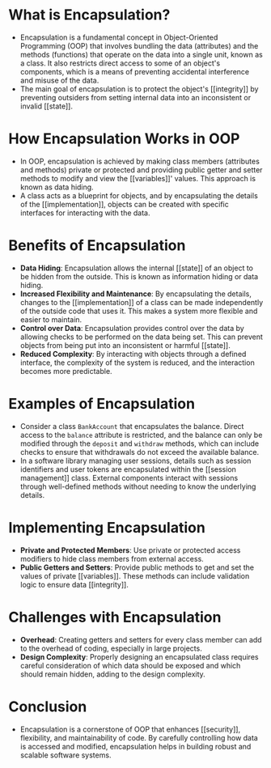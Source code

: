 # What is Encapsulation?

- Encapsulation is a fundamental concept in Object-Oriented Programming (OOP) that involves bundling the data (attributes) and the methods (functions) that operate on the data into a single unit, known as a class. It also restricts direct access to some of an object's components, which is a means of preventing accidental interference and misuse of the data.
- The main goal of encapsulation is to protect the object's [[integrity]] by preventing outsiders from setting internal data into an inconsistent or invalid [[state]].

# How Encapsulation Works in OOP

- In OOP, encapsulation is achieved by making class members (attributes and methods) private or protected and providing public getter and setter methods to modify and view the [[variables]]' values. This approach is known as data hiding.
- A class acts as a blueprint for objects, and by encapsulating the details of the [[implementation]], objects can be created with specific interfaces for interacting with the data.

# Benefits of Encapsulation

- **Data Hiding**: Encapsulation allows the internal [[state]] of an object to be hidden from the outside. This is known as information hiding or data hiding.
- **Increased Flexibility and Maintenance**: By encapsulating the details, changes to the [[implementation]] of a class can be made independently of the outside code that uses it. This makes a system more flexible and easier to maintain.
- **Control over Data**: Encapsulation provides control over the data by allowing checks to be performed on the data being set. This can prevent objects from being put into an inconsistent or harmful [[state]].
- **Reduced Complexity**: By interacting with objects through a defined interface, the complexity of the system is reduced, and the interaction becomes more predictable.

# Examples of Encapsulation

- Consider a class `BankAccount` that encapsulates the balance. Direct access to the `balance` attribute is restricted, and the balance can only be modified through the `deposit` and `withdraw` methods, which can include checks to ensure that withdrawals do not exceed the available balance.
- In a software library managing user sessions, details such as session identifiers and user tokens are encapsulated within the [[session management]] class. External components interact with sessions through well-defined methods without needing to know the underlying details.

# Implementing Encapsulation

- **Private and Protected Members**: Use private or protected access modifiers to hide class members from external access.
- **Public Getters and Setters**: Provide public methods to get and set the values of private [[variables]]. These methods can include validation logic to ensure data [[integrity]].

# Challenges with Encapsulation

- **Overhead**: Creating getters and setters for every class member can add to the overhead of coding, especially in large projects.
- **Design Complexity**: Properly designing an encapsulated class requires careful consideration of which data should be exposed and which should remain hidden, adding to the design complexity.

# Conclusion

- Encapsulation is a cornerstone of OOP that enhances [[security]], flexibility, and maintainability of code. By carefully controlling how data is accessed and modified, encapsulation helps in building robust and scalable software systems.